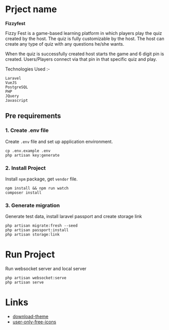 # Prject name
**Fizzyfest**

Fizzy Fest is a game-based learning platform in which players play the quiz created by the host. The quiz is fully customizable by the host. The host can create any type of quiz with any questions he/she wants.

When the quiz is successfully created host starts the game and 6 digit pin is created. Users/Players connect via that pin in that specific quiz and play.

Technologies Used :-

```
Laravel
VueJS
PostgreSQL
PHP
JQuery
Javascript
```

## Pre requirements

### 1. Create .env file
Create `.env` file and set up application environment.
```
cp .env.example .env
php artisan key:generate
```

### 2. Install Project
Install `npm` package, get `vendor` file.
```
npm install && npm run watch
composer install
```

### 3. Generate migration
Generate test data, install laravel passport and create storage link
```
php artisan migrate:fresh --seed
php artisan passport:install
php artisan storage:link
```

# Run Project
Run websocket server and local server
```
php artisan websocket:serve
php artisan serve
```

# Links
- [download-theme](https://github.com/stisla/stisla/archive/v2.2.0.zip)
- [user-only-free-icons](https://fontawesome.com/icons?d=gallery&m=free)
